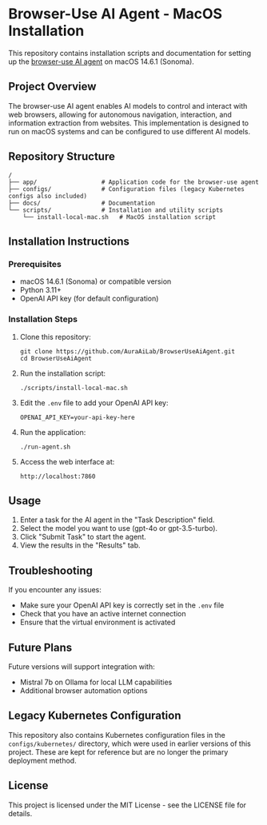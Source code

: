 # Browser-Use AI Agent - MacOS Installation

This repository contains installation scripts and documentation for setting up the [browser-use AI agent](https://github.com/browser-use/browser-use) on macOS 14.6.1 (Sonoma).

## Project Overview

The browser-use AI agent enables AI models to control and interact with web browsers, allowing for autonomous navigation, interaction, and information extraction from websites. This implementation is designed to run on macOS systems and can be configured to use different AI models.

## Repository Structure

```
/
├── app/                  # Application code for the browser-use agent
├── configs/              # Configuration files (legacy Kubernetes configs also included)
├── docs/                 # Documentation
└── scripts/              # Installation and utility scripts
    └── install-local-mac.sh   # MacOS installation script
```

## Installation Instructions

### Prerequisites
- macOS 14.6.1 (Sonoma) or compatible version
- Python 3.11+
- OpenAI API key (for default configuration)

### Installation Steps

1. Clone this repository:
   ```
   git clone https://github.com/AuraAiLab/BrowserUseAiAgent.git
   cd BrowserUseAiAgent
   ```

2. Run the installation script:
   ```
   ./scripts/install-local-mac.sh
   ```

3. Edit the `.env` file to add your OpenAI API key:
   ```
   OPENAI_API_KEY=your-api-key-here
   ```

4. Run the application:
   ```
   ./run-agent.sh
   ```

5. Access the web interface at:
   ```
   http://localhost:7860
   ```

## Usage

1. Enter a task for the AI agent in the "Task Description" field.
2. Select the model you want to use (gpt-4o or gpt-3.5-turbo).
3. Click "Submit Task" to start the agent.
4. View the results in the "Results" tab.

## Troubleshooting

If you encounter any issues:
- Make sure your OpenAI API key is correctly set in the `.env` file
- Check that you have an active internet connection
- Ensure that the virtual environment is activated

## Future Plans

Future versions will support integration with:
- Mistral 7b on Ollama for local LLM capabilities
- Additional browser automation options

## Legacy Kubernetes Configuration

This repository also contains Kubernetes configuration files in the `configs/kubernetes/` directory, which were used in earlier versions of this project. These are kept for reference but are no longer the primary deployment method.

## License

This project is licensed under the MIT License - see the LICENSE file for details.
